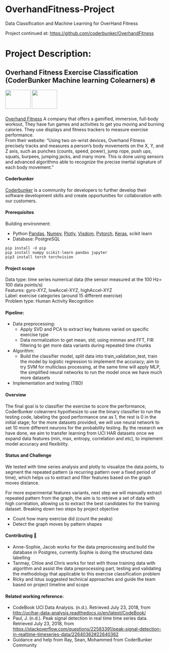 # OverhandFitness-Project
Data Classification and Machine Learning for OverHand Fitness 

Project continued at: https://github.com/coderbunker/OverhandFitness

# Project Description: 

## Overhand Fitness Exercise Classification (CoderBunker Machine learning Colearners) :fire:    
<img src= 'http://overhandfitness.cn/assets/img/logo.png' aligh='left' width= '80' height= '60'> 
<img src= 'http://res.cloudinary.com/hrscywv4p/image/upload/c_limit,fl_lossy,h_300,w_300,f_auto,q_auto/v1/775700/480c7f839475496a9608f42c194299b4_jvcd7e.png' aligh= 'left' width= '80' height= '60' > 

#### 
[Overhand Fitness](http://overhandfitness.cn/en/home) 
A company that offers a gamified, immersive, full-body workout, They have fun games and activities to get you moving and burning calories. They use displays and fitness trackers to measure exercise performance.    
From their website: “Using two on-wrist devices, Overhand Fitness precisely tracks and measures a person’s body movements on the X, Y, and Z axis, such as punches (counts, speed, power), jump rope, push ups, squats, burpees, jumping jacks, and many more.  This is done using sensors and advanced algorithms able to recognize the precise inertial signature of each body movement.”      

#### Coderbunker 
[Coderbunker](http://www.coderbunker.com) is a community for developers to further develop their software development skills and create opportunities for collaboration with our customers.  

#### Prerequisites  
Building environment: 
* Python [Pandas](https://pandas.pydata.org), [Numpy](http://www.numpy.org), [Plotly](https://plot.ly/ipython-notebooks/cufflinks/), [Visdom](https://github.com/facebookresearch/visdom), [Pytorch](https://pytorch.org), [Keras](https://keras.io), scikit learn 
* Database: PostgreSQL 
```
pip install -U pip
pip install numpy scikit-learn pandas jupyter 
pip3 install torch torchvision 

``` 
#### Project scope  
Data type: time series numerical data (the sensor measured at the 100 Hz= 100 data points/s)   
Features: gyro-XYZ, lowAccel-XYZ, highAccel-XYZ  
Label: exercise categories (around 15 different exercise)  
Problem type: Human Activity Recognition 

#### Pipeline: 
* Data preprocessing:
   * Apply SVD and PCA to extract key features varied on specific exercise type 
   * Data normalization to get mean, std; using minmax and FFT, FIR filtering to get more data variants during repeated time chunks  
* Algorithm: 
   * Build the classifier model, split data into train_validation_test, train the model by logistic regression to implement the accuracy;   aim to try SVM for multiclass processing, at the same time will apply MLP, the simplified neural networks to run the model once we have much more datasets 
* Implementation and testing (TBD)   

#### Overview  
The final goal is to classifier the exercise to score the performance, CoderBunker colearners hypothesize to use the binary classifier to run the testing code, labeling the good performance one as 1, the rest is 0 in the initial stage; for the more datasets provided, we will use neural network to set 10 more different neurons for the probability testing. By the research we have done, we aim to transfer learning from UCI HAR datasets once we expand data features (min, max, entropy, correlation and etc), to implement model accuracy and flexibility.  

#### Status and Challenge 
We tested with time series analysis and plotly to visualize the data points, to segment the repeated pattern (a recurring pattern over a fixed period of time), which helps us to extract and filter features based on the graph moves distance. 

For more experimental features variants, next step we will manually extract repeated pattern from the graph, the aim is to retrieve a set of data with high correlation, allowing us to extract the best candidates for the training dataset. Breaking down two steps by project objective  
- Count how many exercise did (count the peaks) 
- Detect the graph moves by pattern shapes 

 #### Contributing :monkey: 
- Anne-Sophie, Jacob works for the data preprocessing and build the database in Postgres, currently Sophie is doing the structured data labelling 
- Tanmay, Chloe and Chris works for test with those training data with algorithm and assist the data preprocessing part, testing and validating the methodology that applicable to this exercise classification problem 
- Ricky and Istus suggested technical approaches and guide the team based on project timeline and scope 

#### Related working reference: 
- CodeBook UCI Data Analysis. (n.d.). Retrieved July 23, 2018, from http://ucihar-data-analysis.readthedocs.io/en/latest/CodeBook/
- Paul, J. (n.d.). Peak signal detection in real time time series data. Retrieved July 23, 2018, from https://stackoverflow.com/questions/22583391/peak-signal-detection-in-realtime-timeseries-data/22640362#22640362
- Guidance and help from Ray, Sean, Mohammed from CoderBunker Community  
